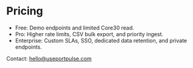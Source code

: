 # Pricing

- Free: Demo endpoints and limited Core30 read.
- Pro: Higher rate limits, CSV bulk export, and priority ingest.
- Enterprise: Custom SLAs, SSO, dedicated data retention, and private endpoints.

Contact: hello@useportpulse.com
